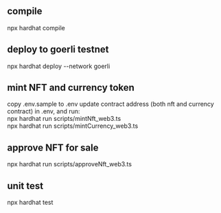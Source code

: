 ## compile
npx hardhat compile
## deploy to goerli testnet
npx hardhat deploy --network goerli

## mint NFT and currency token
copy .env.sample to .env
update contract address (both nft and currency contract) in .env, and run:  
npx hardhat run scripts/mintNft_web3.ts  
npx hardhat run scripts/mintCurrency_web3.ts  

## approve NFT for sale
npx hardhat run scripts/approveNft_web3.ts

## unit test
npx hardhat test

